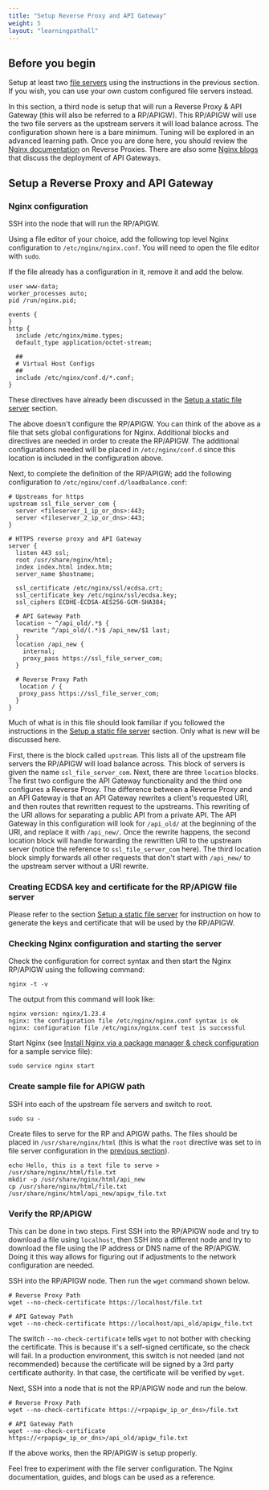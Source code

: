 ```yaml
---
title: "Setup Reverse Proxy and API Gateway"
weight: 5
layout: "learningpathall"
---
```


## Before you begin

Setup at least two [file servers](../basic_static_file_server) using the instructions in the previous section. If you wish, you can use your own custom configured file servers instead.

In this section, a third node is setup that will run a Reverse Proxy & API Gateway (this will also be referred to a RP/APIGW). This RP/APIGW will use the two file servers as the upstream servers it will load balance across. The configuration shown here is a bare minimum. Tuning will be explored in an advanced learning path. Once you are done here, you should review the [Nginx documentation](https://docs.nginx.com/nginx/admin-guide/web-server/reverse-proxy/) on Reverse Proxies. There are also some [Nginx blogs](https://www.nginx.com/blog/deploying-nginx-plus-as-an-api-gateway-part-1/) that discuss the deployment of API Gateways.

## Setup a Reverse Proxy and API Gateway

### Nginx configuration

SSH into the node that will run the RP/APIGW.

Using a file editor of your choice, add the following top level Nginx configuration to `/etc/nginx/nginx.conf`. You will need to open the file editor with `sudo`.

If the file already has a configuration in it, remove it and add the below.

```console
user www-data;
worker_processes auto;
pid /run/nginx.pid;

events {
}
http {
  include /etc/nginx/mime.types;
  default_type application/octet-stream;

  ##
  # Virtual Host Configs
  ##
  include /etc/nginx/conf.d/*.conf;
}
```

These directives have already been discussed in the [Setup a static file server](../basic_static_file_server) section.

The above doesn't configure the RP/APIGW. You can think of the above as a file that sets global configurations for Nginx. Additional blocks and directives are needed in order to create the RP/APIGW. The additional configurations needed will be placed in `/etc/nginx/conf.d` since this location is included in the configuration above.

Next, to complete the definition of the RP/APIGW; add the following configuration to `/etc/nginx/conf.d/loadbalance.conf`:

```console
# Upstreams for https
upstream ssl_file_server_com {
  server <fileserver_1_ip_or_dns>:443;
  server <fileserver_2_ip_or_dns>:443;
}

# HTTPS reverse proxy and API Gateway
server {
  listen 443 ssl;
  root /usr/share/nginx/html;
  index index.html index.htm;
  server_name $hostname;

  ssl_certificate /etc/nginx/ssl/ecdsa.crt;
  ssl_certificate_key /etc/nginx/ssl/ecdsa.key;
  ssl_ciphers ECDHE-ECDSA-AES256-GCM-SHA384;

  # API Gateway Path
  location ~ ^/api_old/.*$ {
    rewrite ^/api_old/(.*)$ /api_new/$1 last;
  }
  location /api_new {
    internal;
    proxy_pass https://ssl_file_server_com;
  }

  # Reverse Proxy Path
   location / {
   proxy_pass https://ssl_file_server_com;
  }
}
```

Much of what is in this file should look familiar if you followed the instructions in the [Setup a static file server](../basic_static_file_server) section. Only what is new will be discussed here. 

First, there is the block called `upstream`. This lists all of the upstream file servers the RP/APIGW will load balance across. This block of servers is given the name `ssl_file_server_com`. Next, there are three `location` blocks. The first two configure the API Gateway functionality and the third one configures a Reverse Proxy. The difference between a Reverse Proxy and an API Gateway is that an API Gateway rewrites a client's requested URI, and then routes that rewritten request to the upstreams. This rewriting of the URI allows for separating a public API from a private API. The API Gateway in this configuration will look for `/api_old/` at the beginning of the URI, and replace it with `/api_new/`. Once the rewrite happens, the second location block will handle forwarding the rewritten URI to the upstream server (notice the reference to `ssl_file_server_com` here). The third location block simply forwards all other requests that don't start with `/api_new/` to the upstream server without a URI rewrite.

### Creating ECDSA key and certificate for the RP/APIGW file server

Please refer to the section [Setup a static file server](../basic_static_file_server) for instruction on how to generate the keys and certificate that will be used by the RP/APIGW.

### Checking Nginx configuration and starting the server

Check the configuration for correct syntax and then start the Nginx RP/APIGW using the following command:

```console
nginx -t -v
```
The output from this command will look like:

```output
nginx version: nginx/1.23.4
nginx: the configuration file /etc/nginx/nginx.conf syntax is ok
nginx: configuration file /etc/nginx/nginx.conf test is successful
```

Start Nginx (see [Install Nginx via a package manager & check configuration](../install_from_package) for a sample service file):

```console
sudo service nginx start
```

### Create sample file for APIGW path

SSH into each of the upstream file servers and switch to root.

```console
sudo su -
```
Create files to serve for the RP and APIGW paths. The files should be placed in `/usr/share/nginx/html` (this is what the `root` directive was set to in file server configuration in the [previous section](../basic_static_file_server)).

```console
echo Hello, this is a text file to serve > /usr/share/nginx/html/file.txt
mkdir -p /usr/share/nginx/html/api_new
cp /usr/share/nginx/html/file.txt /usr/share/nginx/html/api_new/apigw_file.txt
```

### Verify the RP/APIGW


This can be done in two steps. First SSH into the RP/APIGW node and try to download a file using `localhost`, then SSH into a different node and try to download the file using the IP address or DNS name of the RP/APIGW. Doing it this way allows for figuring out if adjustments to the network configuration are needed.

SSH into the RP/APIGW node. Then run the `wget` command shown below. 

```console
# Reverse Proxy Path
wget --no-check-certificate https://localhost/file.txt

# API Gateway Path
wget --no-check-certificate https://localhost/api_old/apigw_file.txt
```

The switch `--no-check-certificate` tells `wget` to not bother with checking the certificate. This is because it's a self-signed certificate, so the check will fail. In a production environment, this switch is not needed (and not recommended) because the certificate will be signed by a 3rd party certificate authority. In that case, the certificate will be verified by `wget`.

Next, SSH into a node that is not the RP/APIGW node and run the below.

```console
# Reverse Proxy Path
wget --no-check-certificate https://<rpapigw_ip_or_dns>/file.txt

# API Gateway Path
wget --no-check-certificate https://<rpapigw_ip_or_dns>/api_old/apigw_file.txt
```
If the above works, then the RP/APIGW is setup properly.

Feel free to experiment with the file server configuration. The Nginx documentation, guides, and blogs can be used as a reference. 